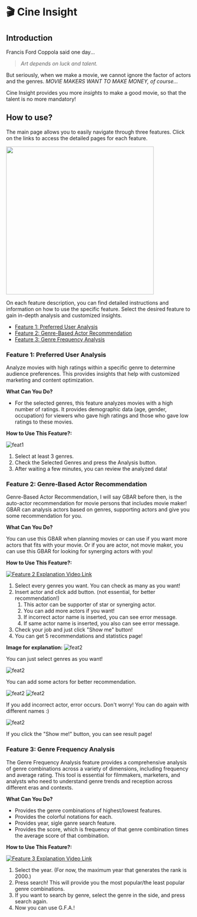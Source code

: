 # 🎬 Cine Insight

## Introduction

Francis Ford Coppola said one day...

> _Art depends on luck and talent._

But seriously, when we make a movie, we cannot ignore the factor of actors and the genres. _MOVIE MAKERS WANT TO MAKE MONEY, of course..._

Cine Insight provides you more _insights_ to make a good movie, so that the talent is no more mandatory!

## How to use?

The main page allows you to easily navigate through three features. Click on the links to access the detailed pages for each feature.

<img src="./assets/feature_usage/main.png" width=400/>

On each feature description, you can find detailed instructions and information on how to use the specific feature. Select the desired feature to gain in-depth analysis and customized insights.

- [Feature 1: Preferred User Analysis](#feature-1-preferred-user-analysis)
- [Feature 2: Genre-Based Actor Recommendation](#feature-2-genre-based-actor-recommendation)
- [Feature 3: Genre Frequency Analysis](#feature-3-genre-frequency-analysis)

### Feature 1: Preferred User Analysis

Analyze movies with high ratings within a specific genre to determine audience preferences. This provides insights that help with customized marketing and content optimization.

**What Can You Do?**

- For the selected genres, this feature analyzes movies with a high number of ratings. It provides demographic data (age, gender, occupation) for viewers who gave high ratings and those who gave low ratings to these movies.

**How to Use This Feature?:**

![feat1](./assets/feature_usage/feat1.jpg)

1. Select at least 3 genres.
2. Check the Selected Genres and press the Analysis button.
3. After waiting a few minutes, you can review the analyzed data!

### Feature 2: Genre-Based Actor Recommendation

Genre-Based Actor Recommendation, I will say GBAR before then, is the auto-actor recommendation for movie persons that includes movie maker! GBAR can analysis actors based on genres, supporting actors and give you some recommendation for you.

**What Can You Do?**

You can use this GBAR when planning movies or can use if you want more actors that fits with your movie. Or if you are actor, not movie maker, you can use this GBAR for looking for synerging actors with you!

**How to Use This Feature?:**

[![Feature 2 Explanation Video Link](https://img.youtube.com/vi/F6PJlZeC8r0/0.jpg)](https://www.youtube.com/watch?v=F6PJlZeC8r0)

1. Select every genres you want. You can check as many as you want!
2. Insert actor and click add button. (not essential, for better recommendation!)
   1. This actor can be supporter of star or synerging actor.
   2. You can add more actors if you want!
   3. If incorrect actor name is inserted, you can see error message.
   4. If same actor name is inserted, you also can see error message.
3. Check your job and just click "Show me" button!
4. You can get 5 recommendations and statistics page!

**Image for explanation:**
![feat2](./assets/feature_usage/gbar_example_1.png)

You can just select genres as you want!

![feat2](./assets/feature_usage/gbar_example_2.png)

You can add some actors for better recommendation.

![feat2](./assets/feature_usage/gbar_example_3_re.png)
![feat2](./assets/feature_usage/gbar_example_4.png)

If you add incorrect actor, error occurs.
Don't worry! You can do again with different names :)

![feat2](./assets/feature_usage/gbar_example_5.png)

If you click the "Show me!" button, you can see result page!

### Feature 3: Genre Frequency Analysis

The Genre Frequency Analysis feature provides a comprehensive analysis of genre combinations across a variety of dimensions, including frequency and average rating. This tool is essential for filmmakers, marketers, and analysts who need to understand genre trends and reception across different eras and contexts.

**What Can You Do?**

- Provides the genre combinations of highest/lowest features.
- Provides the colorful notations for each.
- Provides year, sigle ganre search feature.
- Provides the score, which is frequency of that genre combination times the average score of that combination.

**How to Use This Feature?:**

[![Feature 3 Explanation Video Link](https://img.youtube.com/vi/6e7AwuYhUos/0.jpg)](https://www.youtube.com/watch?v=6e7AwuYhUos)

1. Select the year. (For now, the maximum year that generates the rank is 2000.)
2. Press search! This will provide you the most popular/the least popular genre combinations.
3. If you want to search by genre, select the genre in the side, and press search again.
4. Now you can use G.F.A.!
